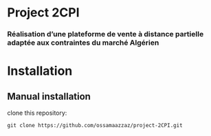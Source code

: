 # Project 2CPI 
### Réalisation d’une plateforme de vente à distance partielle adaptée aux contraintes du marché Algérien




# Installation

## Manual installation

clone this repository:

    git clone https://github.com/ossamaazzaz/project-2CPI.git

